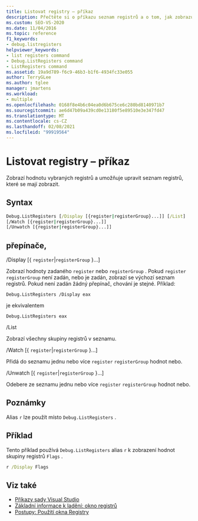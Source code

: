 ```yaml
---
title: Listovat registry – příkaz
description: Přečtěte si o příkazu seznam registrů a o tom, jak zobrazuje hodnotu vybraných registrů, a umožňuje upravit seznam registrů, které se mají zobrazit.
ms.custom: SEO-VS-2020
ms.date: 11/04/2016
ms.topic: reference
f1_keywords:
- debug.listregisters
helpviewer_keywords:
- list registers command
- Debug.ListRegisters command
- ListRegisters command
ms.assetid: 19a9d789-f6c9-46b3-b1f6-4934fc33e055
author: TerryGLee
ms.author: tglee
manager: jmartens
ms.workload:
- multiple
ms.openlocfilehash: 0168f8e4b6c04ea0d6b675ce6c280bd8140971b7
ms.sourcegitcommit: ae6d47b09a439cd0e13180f5e89510e3e347fd47
ms.translationtype: MT
ms.contentlocale: cs-CZ
ms.lasthandoff: 02/08/2021
ms.locfileid: "99919564"
---
```

# <a name="list-registers-command"></a>Listovat registry – příkaz
Zobrazí hodnotu vybraných registrů a umožňuje upravit seznam registrů, které se mají zobrazit.

## <a name="syntax"></a>Syntax

```cmd
Debug.ListRegisters [/Display [{register|registerGroup}...]] [/List]
[/Watch [{register|registerGroup}...]]
[/Unwatch [{register|registerGroup}...]]
```

## <a name="switches"></a>přepínače,
/Display [{ `register`&#124;`registerGroup` }...]

Zobrazí hodnoty zadaného `register` nebo `registerGroup` . Pokud `register` `registerGroup` není zadán, nebo je zadán, zobrazí se výchozí seznam registrů. Pokud není zadán žádný přepínač, chování je stejné. Příklad:

`Debug.ListRegisters /Display eax`

je ekvivalentem

`Debug.ListRegisters eax`

/List

Zobrazí všechny skupiny registrů v seznamu.

/Watch [{ `register`&#124;`registerGroup` }...]

Přidá do seznamu jednu nebo více `register` `registerGroup` hodnot nebo.

/Unwatch [{ `register`&#124;`registerGroup` }...]

Odebere ze seznamu jednu nebo více `register` `registerGroup` hodnot nebo.

## <a name="remarks"></a>Poznámky
Alias `r` lze použít místo `Debug.ListRegisters` .

## <a name="example"></a>Příklad
Tento příklad používá `Debug.ListRegisters` alias `r` k zobrazení hodnot skupiny registrů `Flags` .

```cmd
r /Display Flags
```

## <a name="see-also"></a>Viz také

- [Příkazy sady Visual Studio](../../ide/reference/visual-studio-commands.md)
- [Základní informace k ladění: okno registrů](../../debugger/debugging-basics-registers-window.md)
- [Postupy: Použití okna Registry](../../debugger/how-to-use-the-registers-window.md)
